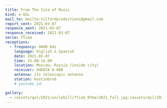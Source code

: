 ```yaml
---
title: From The Isle of Music
kind: e-QSL
mail_to: mailto:tilfordproductions@gmail.com
report_sent: 2021-03-07
responce_sent: 2021-03-07
responce_received: 2021-03-07
serie: ftiom
receptions:
  - frequency: 9400 kHz
    language: English & Spanish
    date: 2021-03-07
    time: 15.00-16.00
    location: Moscow, Russia (inside city)
    receiver: XHDATA D-808
    antenna: its telescopic antenna
    station: kostinbrod
    # youtube_id: 

gallery:
  - /assets/qsl/2021/unclebill/ftiom_07mar2021_full.jpg:/assets/qsl/2021/unclebill/ftiom_07mar2021_small.jpg
---
```

